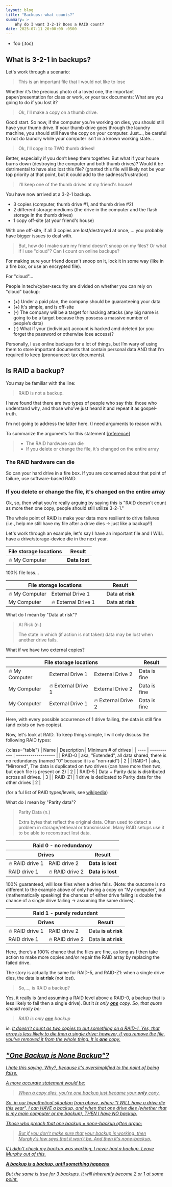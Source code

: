 ```yaml
---
layout: blog
title: "Backups: what counts?"
summary: >
    Why do I want 3-2-1? Does a RAID count?
date: 2025-07-11 20:00:00 -0500
---
```


* foo
{:toc}

## What is 3-2-1 in backups?

Let's work through a scenario:

> This is an important file that I would not like to lose

Whether it’s the precious photo of a loved one, the important paper/presentation for class or work, or your tax documents: What are you going to do if you lost it? 

> Ok, I'll make a copy on a thumb drive.

Good start. So now, if the computer you’re working on dies, you should still have your thumb drive. If your thumb drive goes through the laundry machine, you should still have the copy on your computer. Just..., be careful to not do laundry while your computer isn’t in a known working state... 

> Ok, I'll copy it to TWO thumb drives!

Better, especially if you don’t keep them together. But what if your house burns down (destroying the computer and both thumb drives)? Would it be detrimental to have also lost this file? (granted this file will likely not be your top priority at that point, but it could add to the sadness/frustration)

> I'll keep one of the thumb drives at my friend's house!

You have now arrived at a 3-2-1 backup. 

- 3 copies (computer, thumb drive #1, and thumb drive #2)
- 2 different storage mediums (the drive in the computer and the flash storage in the thumb drives)
- 1 copy off-site (at your friend's house)

With one off-site, if all 3 copies are lost/destroyed at once, ... you probably have bigger issues to deal with. 

> But, how do I make sure my friend doesn't snoop on my files? Or what if I use "cloud"? Can I count on online backups?

For making sure your friend doesn't snoop on it, lock it in some way (like in a fire box, or use an encrypted file).

For "cloud"...

People in tech/cyber-security are divided on whether you can rely on "cloud" backup:
- (+) Under a paid plan, the company should be guaranteeing your data 
- (+) It's simple, and is off-site
- (-) The company will be a target for hacking attacks (any big name is going to be a target because they possess a massive number of people’s data)
- (-) What if your (individual) account is hacked amd deleted (or you forget the password or otherwise lose access)?

Personally, I use online backups for a lot of things, but I’m wary of using them to store important documents that contain personal data AND that I’m required to keep (pronounced: tax documents). 

## Is RAID a backup?

You may be familiar with the line:

> RAID is not a backup.

I have found that there are two types of people who say this: those who understand why, and those who’ve just heard it and repeat it as gospel-truth. 

I’m not going to address the latter here. (I need arguments to reason with).

To summarize the arguments for this statement [[reference](https://www.raidisnotabackup.com/)]

> - The RAID hardware can die
> - If you delete or change the file, it's changed on the entire array

### The RAID hardware can die

So can your hard drive in a fire box. If you are concerned about that point of failure, use software-based RAID.

### If you delete or change the file, it's changed on the entire array

Ok, so, then what you're really arguing by saying this is "RAID doesn't count as more then one copy, people should still utilize 3-2-1."

The whole point of RAID is make your data more resilient to drive failures (i.e., help me still have my file after a drive dies -> just like a backup!!)

Let's work through an example, let's say I have an important file and I WILL have a drive/storage-device die in the next year.

<table class="table">
<thead>
<tr>
    <th colspan="3">File storage locations</th>
    <th>Result</th>
</tr>
</thead>
<tbody>
<tr>
    <td>🔥 My Computer</td>
    <td>&nbsp;</td>
    <td>&nbsp;</td>
    <td><b>Data lost</b></td>
</tr>
</tbody>
</table>
100% file loss...

<table class="table">
<thead>
<tr>
    <th colspan="3">File storage locations</th>
    <th>Result</th>
</tr>
</thead>
<tbody>
<tr>
    <td>🔥 My Computer</td>
    <td>External Drive 1</td>
    <td>&nbsp;</td>
    <td>Data <b>at risk</b></td>
</tr>
<tr>
    <td>My Computer</td>
    <td>🔥 External Drive 1</td>
    <td>&nbsp;</td>
    <td>Data <b>at risk</b></td>
</tr>
</tbody>
</table>

What do I mean by "Data at risk"?

> At Risk (n.)
> 
> The state in which (if action is not taken) data may be lost when another drive fails.

What if we have two external copies?

<table class="table">
<thead>
<tr>
    <th colspan="3">File storage locations</th>
    <th>Result</th>
</tr>
</thead>
<tbody>
<tr>
    <td>🔥 My Computer</td>
    <td>External Drive 1</td>
    <td>External Drive 2</td>
    <td>Data is fine</td>
</tr>
<tr>
    <td>My Computer</td>
    <td>🔥 External Drive 1</td>
    <td>External Drive 2</td>
    <td>Data is fine</td>
</tr>
<tr>
    <td>My Computer</td>
    <td>External Drive 1</td>
    <td>🔥 External Drive 2</td>
    <td>Data is fine</td>
</tr>
</tbody>
</table>

Here, with every possible occurrence of 1 drive failing, the data is still fine (and exists on two copies).

Now, let's look at RAID. To keep things simple, I will only discuss the following RAID types:

{:class="table"}
| Name | Description | Minimum # of drives |
| ---- | ----------- | ------------------- |
| RAID-0 | aka, "Extended", all data shared, there is no redundancy (named "0" because it is a "non-raid") | 2 |
| RAID-1 | aka, "Mirrored", The data is duplicated on two drives (can have more then two, but each file is present on 2) | 2 |
| RAID-5 | Data + Parity data is distributed across all drives. | 3 |
| RAID-Z1 | 1 drive is dedicated to Parity data for the other drives | 2 |

(for a ful list of RAID types/levels, see [wikipedia](https://en.wikipedia.org/wiki/RAID))


What do I mean by "Parity data"?

> Parity Data (n.) 
>
> Extra bytes that reflect the original data. Often used to detect a problem in 
> storage/retrieval or transmission. Many RAID setups use it to be able to reconstruct lost data. 

<table class="table">
<thead>
<tr>
    <th colspan="3">Raid 0 - no redundancy</th>
</tr>
<tr>
    <th colspan="2">Drives</th>
    <th>Result</th>
</tr>
</thead>
<tbody>
<tr>
    <td>🔥 RAID drive 1</td>
    <td>RAID drive 2</td>
    <td><b>Data is lost</b></td>
</tr>
<tr>
    <td>RAID drive 1</td>
    <td>🔥 RAID drive 2</td>
    <td><b>Data is lost</b></td>
</tr>
</tbody>
</table>

100% guaranteed, will lose files when a drive fails. (Note: the outcome is no different to the example above of only having a copy on “My computer”, but (mathematically speaking) the chances of either drive failing is double the chance of a single drive failing -> assuming the same drives). 



<table class="table">
<thead>
<tr>
    <th colspan="3">Raid 1 - purely redundant</th>
</tr>
<tr>
    <th colspan="2">Drives</th>
    <th>Result</th>
</tr>
</thead>
<tbody>
<tr>
    <td>🔥 RAID drive 1</td>
    <td>RAID drive 2</td>
    <td>Data <b>is at risk</b></td>
</tr>
<tr>
    <td>RAID drive 1</td>
    <td>🔥 RAID drive 2</td>
    <td>Data <b>is at risk</b></td>
</tr>
</tbody>
</table>

Here, there’s a 100% chance that the files are fine, as long as I then take action to make more copies and/or repair the RAID array by replacing the failed drive. 

The story is actually the same for RAID-5, and RAID-Z1: when a single drive dies, the data is <b>at risk</b> (not lost).

> So,..., is RAID a backup?

Yes, it really is (and assuming a RAID level above a RAID-0, a backup that is less likely to fail then a single drive). 
But it <em>is only <u><b>one</b></u> copy. So, that quote should really be:

> RAID is only <u><b>one</b></u> backup

ie. <u>It doesn't count as two copies<u> to put something on a RAID-1. Yes, that array is less likely to die then a single drive; however, if you remove the file, you've removed it from the whole thing. It is <u><b>one</b></u> copy.

## "One Backup is None Backup"?

I hate this saying. Why?, because it's oversimplified to the point of being false.

A more accurate statement would be:

> When a copy dies, you're one backup just became your <b><u>only</u></b> copy.

So, in our hypothetical situation from above, where "I WILL have a drive die this year", I can HAVE a backup, and when that one drive dies (whether that is my main computer or my backup), THEN I have NO backup.

Those who preach that one backup = none-backup often argue:

> But if you don't make sure that your backup is working, then Murphy's law says that it won't be. And then it's none-backup.

If I didn't check my backup was working, I never had a backup. Leave Murphy out of this.

**A backup is <em><u>a</u></em> backup, until something happens**

But the same is true for 3 backups. It will inherently become 2 or 1 at some point. 
